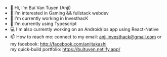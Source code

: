 - 👋 Hi, I’m Bui Van Tuyen (Anji)
- 👀 I’m interested in Gaming && fullstack webdev
- 💼 I'm currently working in InvesthacK 
- 🌱 I’m currently using Typescript 
- 💻 I'm also currently working on an Android/Ios app using React-Native
- 📫 How to reach me: 
                      connect to my email: anji.investhack@gmail.com
                      or my facebook: http://facebook.com/anjitakashi                   
                      my quick-build portfolio: https://buituyen.netlify.app/
